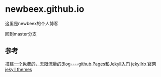 # newbeex.github.io
这里是newbeex的个人博客

回到master分支

## 参考
[搭建一个免费的，无限流量的Blog----github Pages和Jekyll入门](http://www.ruanyifeng.com/blog/2012/08/blogging_with_jekyll.html)
[jekyllrb 官网](http://jekyllrb.com/)
[jekyll themes](http://jekyllthemes.org/)